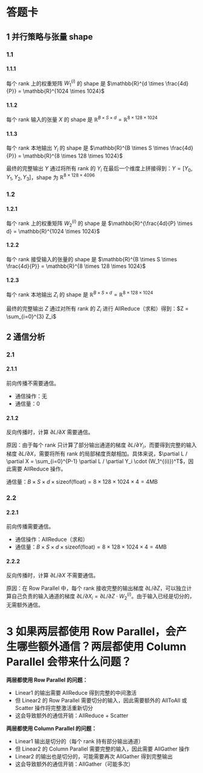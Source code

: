 # 答题卡

## 1 并行策略与张量 shape

### 1.1

#### 1.1.1
每个 rank 上的权重矩阵 $W_1^{(i)}$ 的 shape 是 $\mathbb{R}^{d \times \frac{4d}{P}} = \mathbb{R}^{1024 \times 1024}$

#### 1.1.2
每个 rank 输入的张量 $X$ 的 shape 是 $\mathbb{R}^{B \times S \times d} = \mathbb{R}^{8 \times 128 \times 1024}$

#### 1.1.3
每个 rank 本地输出 $Y_i$ 的 shape 是 $\mathbb{R}^{B \times S \times \frac{4d}{P}} = \mathbb{R}^{8 \times 128 \times 1024}$

最终的完整输出 $Y$ 通过将所有 rank 的 $Y_i$ 在最后一个维度上拼接得到：$Y = [Y_0, Y_1, Y_2, Y_3]$，shape 为 $\mathbb{R}^{8 \times 128 \times 4096}$

### 1.2

#### 1.2.1
每个 rank 上的权重矩阵 $W_2^{(i)}$ 的 shape 是 $\mathbb{R}^{\frac{4d}{P} \times d} = \mathbb{R}^{1024 \times 1024}$

#### 1.2.2
每个 rank 接受输入的张量的 shape 是 $\mathbb{R}^{B \times S \times \frac{4d}{P}} = \mathbb{R}^{8 \times 128 \times 1024}$

#### 1.2.3
每个 rank 本地输出 $Z_i$ 的 shape 是 $\mathbb{R}^{B \times S \times d} = \mathbb{R}^{8 \times 128 \times 1024}$

最终的完整输出 $Z$ 通过对所有 rank 的 $Z_i$ 进行 AllReduce（求和）得到：$Z = \sum_{i=0}^{3} Z_i$

## 2 通信分析

### 2.1

#### 2.1.1
前向传播不需要通信。

- 通信操作：无
- 通信量：0

#### 2.1.2
反向传播时，计算 $\partial L / \partial X$ 需要通信。

原因：由于每个 rank 只计算了部分输出通道的梯度 $\partial L / \partial Y_i$，而要得到完整的输入梯度 $\partial L / \partial X$，需要将所有 rank 的局部梯度贡献相加。具体来说，$\partial L / \partial X = \sum_{i=0}^{P-1} \partial L / \partial Y_i \cdot (W_1^{(i)})^T$，因此需要 AllReduce 操作。

通信量：$B \times S \times d \times \text{sizeof(float)} = 8 \times 128 \times 1024 \times 4 = 4\text{MB}$

### 2.2

#### 2.2.1
前向传播需要通信。

- 通信操作：AllReduce（求和）
- 通信量：$B \times S \times d \times \text{sizeof(float)} = 8 \times 128 \times 1024 \times 4 = 4\text{MB}$

#### 2.2.2
反向传播时，计算 $\partial L / \partial X$ 不需要通信。

原因：在 Row Parallel 中，每个 rank 接收完整的输出梯度 $\partial L / \partial Z$，可以独立计算自己负责的输入通道的梯度 $\partial L / \partial X_i = \partial L / \partial Z \cdot W_2^{(i)}$。由于输入已经是切分的，无需额外通信。

# 3 如果两层都使用 Row Parallel，会产生哪些额外通信？两层都使用 Column Parallel 会带来什么问题？

**两层都使用 Row Parallel 的问题：**
- Linear1 的输出需要 AllReduce 得到完整的中间激活
- 但 Linear2 的 Row Parallel 需要切分的输入，因此需要额外的 AllToAll 或 Scatter 操作将完整激活重新切分
- 这会导致额外的通信开销：AllReduce + Scatter

**两层都使用 Column Parallel 的问题：**

- Linear1 输出是切分的（每个 rank 持有部分输出通道）
- 但 Linear2 的 Column Parallel 需要完整的输入，因此需要 AllGather 操作
- Linear2 的输出也是切分的，可能需要再次 AllGather 得到完整输出
- 这会导致额外的通信开销：AllGather（可能多次）

